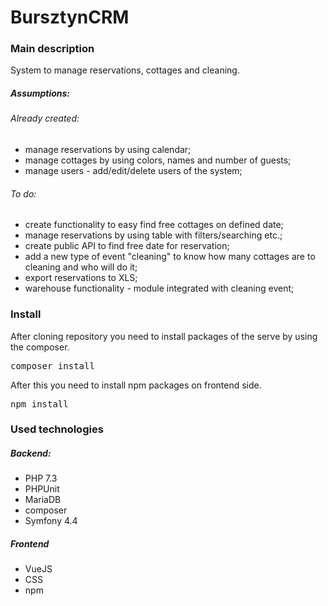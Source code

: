# BursztynCRM

### Main description

System to manage reservations, cottages and cleaning.

##### Assumptions:

###### Already created:

- manage reservations by using calendar;
- manage cottages by using colors, names and number of guests;
- manage users - add/edit/delete users of the system;

###### To do:
- create functionality to easy find free cottages on defined date;
- manage reservations by using table with filters/searching etc.;
- create public API to find free date for reservation;
- add a new type of event "cleaning" to know how many cottages are to cleaning and who will do it;
- export reservations to XLS;
- warehouse functionality - module integrated with cleaning event;


### Install

After cloning repository you need to install packages of the serve by using the composer.

<pre>
composer install
</pre>

After this you need to install npm packages on frontend side.
<pre>
npm install
</pre>


### Used technologies

##### Backend:

- PHP 7.3
- PHPUnit
- MariaDB
- composer
- Symfony 4.4

##### Frontend
- VueJS
- CSS
- npm